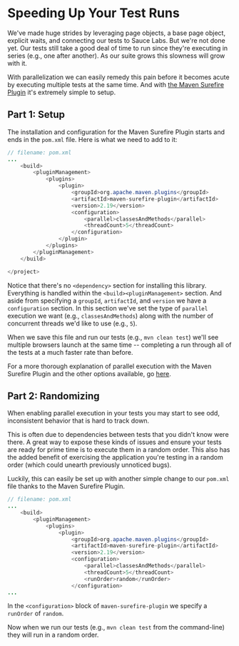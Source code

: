 # Speeding Up Your Test Runs

We've made huge strides by leveraging page objects, a base page object, explicit waits, and connecting our tests to Sauce Labs. But we're not done yet. Our tests still take a good deal of time to run since they're executing in series (e.g., one after another). As our suite grows this slowness will grow with it.

With parallelization we can easily remedy this pain before it becomes acute by executing multiple tests at the same time. And with [the Maven Surefire Plugin](http://maven.apache.org/surefire/maven-surefire-plugin/) it's extremely simple to setup.

## Part 1: Setup

The installation and configuration for the Maven Surefire Plugin starts and ends in the `pom.xml` file. Here is what we need to add to it:

```java
// filename: pom.xml
...
    <build>
        <pluginManagement>
            <plugins>
                <plugin>
                    <groupId>org.apache.maven.plugins</groupId>
                    <artifactId>maven-surefire-plugin</artifactId>
                    <version>2.19</version>
                    <configuration>
                        <parallel>classesAndMethods</parallel>
                        <threadCount>5</threadCount>
                    </configuration>
                </plugin>
            </plugins>
        </pluginManagement>
    </build>

</project>
```

Notice that there's no `<dependency>` section for installing this library. Everything is handled within the `<build><pluginManagement>` section. And aside from specifying a `groupId`, `artifactId`, and `version` we have a `configuration` section. In this section we've set the type of `parallel` execution we want (e.g., `classesAndMethods`) along with the number of concurrent threads we'd like to use (e.g., `5`).

When we save this file and run our tests (e.g., `mvn clean test`) we'll see multiple browsers launch at the same time -- completing a run through all of the tests at a much faster rate than before.

For a more thorough explanation of parallel execution with the Maven Surefire Plugin and the other options available, go [here](http://maven.apache.org/surefire/maven-surefire-plugin/examples/fork-options-and-parallel-execution.html).

## Part 2: Randomizing

When enabling parallel execution in your tests you may start to see odd, inconsistent behavior that is hard to track down.

This is often due to dependencies between tests that you didn't know were there. A great way to expose these kinds of issues and ensure your tests are ready for prime time is to execute them in a random order. This also has the added benefit of exercising the application you're testing in a random order (which could unearth previously unnoticed bugs).

Luckily, this can easily be set up with another simple change to our `pom.xml` file thanks to the Maven Surefire Plugin.

```java
// filename: pom.xml
...
    <build>
        <pluginManagement>
            <plugins>
                <plugin>
                    <groupId>org.apache.maven.plugins</groupId>
                    <artifactId>maven-surefire-plugin</artifactId>
                    <version>2.19</version>
                    <configuration>
                        <parallel>classesAndMethods</parallel>
                        <threadCount>5</threadCount>
                        <runOrder>random</runOrder>
                    </configuration>
...
```

In the `<configuration>` block of `maven-surefire-plugin` we specify a `runOrder` of `random`.

Now when we run our tests (e.g., `mvn clean test` from the command-line) they will run in a random order.
